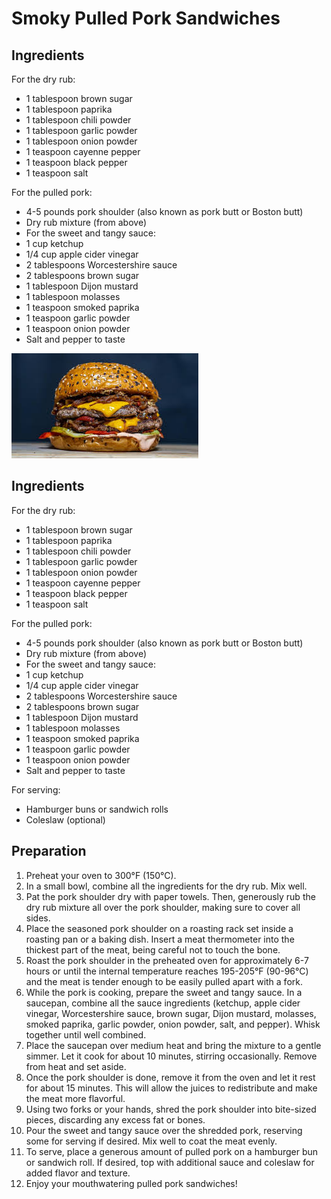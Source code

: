 # Smoky Pulled Pork Sandwiches

## Ingredients
For the dry rub:
- 1 tablespoon brown sugar
- 1 tablespoon paprika
- 1 tablespoon chili powder
- 1 tablespoon garlic powder
- 1 tablespoon onion powder
- 1 teaspoon cayenne pepper
- 1 teaspoon black pepper
- 1 teaspoon salt

For the pulled pork:
- 4-5 pounds pork shoulder (also known as pork butt or Boston butt)
- Dry rub mixture (from above)
- For the sweet and tangy sauce:
- 1 cup ketchup
- 1/4 cup apple cider vinegar
- 2 tablespoons Worcestershire sauce
- 2 tablespoons brown sugar
- 1 tablespoon Dijon mustard
- 1 tablespoon molasses
- 1 teaspoon smoked paprika
- 1 teaspoon garlic powder
- 1 teaspoon onion powder
- Salt and pepper to taste

![alt text](recipes/image.png)

## Ingredients
For the dry rub:
- 1 tablespoon brown sugar
- 1 tablespoon paprika
- 1 tablespoon chili powder
- 1 tablespoon garlic powder
- 1 tablespoon onion powder
- 1 teaspoon cayenne pepper
- 1 teaspoon black pepper
- 1 teaspoon salt

For the pulled pork:
- 4-5 pounds pork shoulder (also known as pork butt or Boston butt)
- Dry rub mixture (from above)
- For the sweet and tangy sauce:
- 1 cup ketchup
- 1/4 cup apple cider vinegar
- 2 tablespoons Worcestershire sauce
- 2 tablespoons brown sugar
- 1 tablespoon Dijon mustard
- 1 tablespoon molasses
- 1 teaspoon smoked paprika
- 1 teaspoon garlic powder
- 1 teaspoon onion powder
- Salt and pepper to taste

For serving:
- Hamburger buns or sandwich rolls
- Coleslaw (optional)



## Preparation
1. Preheat your oven to 300°F (150°C).
2. In a small bowl, combine all the ingredients for the dry rub. Mix well.
3. Pat the pork shoulder dry with paper towels. Then, generously rub the dry rub mixture all over the pork shoulder, making sure to cover all sides.
4. Place the seasoned pork shoulder on a roasting rack set inside a roasting pan or a baking dish. Insert a meat thermometer into the thickest part of the meat, being careful not to touch the bone.
5. Roast the pork shoulder in the preheated oven for approximately 6-7 hours or until the internal temperature reaches 195-205°F (90-96°C) and the meat is tender enough to be easily pulled apart with a fork.
6. While the pork is cooking, prepare the sweet and tangy sauce. In a saucepan, combine all the sauce ingredients (ketchup, apple cider vinegar, Worcestershire sauce, brown sugar, Dijon mustard, molasses, smoked paprika, garlic powder, onion powder, salt, and pepper). Whisk together until well combined.
7. Place the saucepan over medium heat and bring the mixture to a gentle simmer. Let it cook for about 10 minutes, stirring occasionally. Remove from heat and set aside.
8. Once the pork shoulder is done, remove it from the oven and let it rest for about 15 minutes. This will allow the juices to redistribute and make the meat more flavorful.
9. Using two forks or your hands, shred the pork shoulder into bite-sized pieces, discarding any excess fat or bones.
10. Pour the sweet and tangy sauce over the shredded pork, reserving some for serving if desired. Mix well to coat the meat evenly.
11. To serve, place a generous amount of pulled pork on a hamburger bun or sandwich roll. If desired, top with additional sauce and coleslaw for added flavor and texture.
12. Enjoy your mouthwatering pulled pork sandwiches!